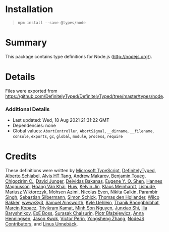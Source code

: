 # Installation
> `npm install --save @types/node`

# Summary
This package contains type definitions for Node.js (http://nodejs.org/).

# Details
Files were exported from https://github.com/DefinitelyTyped/DefinitelyTyped/tree/master/types/node.

### Additional Details
 * Last updated: Wed, 18 Aug 2021 21:31:22 GMT
 * Dependencies: none
 * Global values: `AbortController`, `AbortSignal`, `__dirname`, `__filename`, `console`, `exports`, `gc`, `global`, `module`, `process`, `require`

# Credits
These definitions were written by [Microsoft TypeScript](https://github.com/Microsoft), [DefinitelyTyped](https://github.com/DefinitelyTyped), [Alberto Schiabel](https://github.com/jkomyno), [Alvis HT Tang](https://github.com/alvis), [Andrew Makarov](https://github.com/r3nya), [Benjamin Toueg](https://github.com/btoueg), [Chigozirim C.](https://github.com/smac89), [David Junger](https://github.com/touffy), [Deividas Bakanas](https://github.com/DeividasBakanas), [Eugene Y. Q. Shen](https://github.com/eyqs), [Hannes Magnusson](https://github.com/Hannes-Magnusson-CK), [Hoàng Văn Khải](https://github.com/KSXGitHub), [Huw](https://github.com/hoo29), [Kelvin Jin](https://github.com/kjin), [Klaus Meinhardt](https://github.com/ajafff), [Lishude](https://github.com/islishude), [Mariusz Wiktorczyk](https://github.com/mwiktorczyk), [Mohsen Azimi](https://github.com/mohsen1), [Nicolas Even](https://github.com/n-e), [Nikita Galkin](https://github.com/galkin), [Parambir Singh](https://github.com/parambirs), [Sebastian Silbermann](https://github.com/eps1lon), [Simon Schick](https://github.com/SimonSchick), [Thomas den Hollander](https://github.com/ThomasdenH), [Wilco Bakker](https://github.com/WilcoBakker), [wwwy3y3](https://github.com/wwwy3y3), [Samuel Ainsworth](https://github.com/samuela), [Kyle Uehlein](https://github.com/kuehlein), [Thanik Bhongbhibhat](https://github.com/bhongy), [Marcin Kopacz](https://github.com/chyzwar), [Trivikram Kamat](https://github.com/trivikr), [Minh Son Nguyen](https://github.com/nguymin4), [Junxiao Shi](https://github.com/yoursunny), [Ilia Baryshnikov](https://github.com/qwelias), [ExE Boss](https://github.com/ExE-Boss), [Surasak Chaisurin](https://github.com/Ryan-Willpower), [Piotr Błażejewicz](https://github.com/peterblazejewicz), [Anna Henningsen](https://github.com/addaleax), [Jason Kwok](https://github.com/JasonHK), [Victor Perin](https://github.com/victorperin), [Yongsheng Zhang](https://github.com/ZYSzys), [NodeJS Contributors](https://github.com/NodeJS), and [Linus Unnebäck](https://github.com/LinusU).

